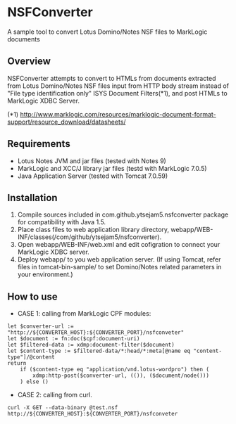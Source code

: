# NSFConverter
A sample tool to convert Lotus Domino/Notes NSF files to MarkLogic documents

## Overview
NSFConverter attempts to convert to HTMLs from documents extracted from Lotus Domino/Notes NSF files input from HTTP body stream instead of "File type identification only" ISYS Document Filters(*1), and post HTMLs to MarkLogic XDBC Server.

(*1) http://www.marklogic.com/resources/marklogic-document-format-support/resource_download/datasheets/


## Requirements
- Lotus Notes JVM and jar files (tested with Notes 9)
- MarkLogic and XCC/J library jar files (testd with MarkLogic 7.0.5)
- Java Application Server (tested with Tomcat 7.0.59)

## Installation
1. Compile sources included in com.github.ytsejam5.nsfconverter package for compatibility with Java 1.5.
1. Place class files to web application library directory, webapp/WEB-INF/classes(/com/github/ytsejam5/nsfconverter).
1. Open webapp/WEB-INF/web.xml and edit cofigration to connect your MarkLogic XDBC server.
1. Deploy webapp/ to you web application server. (If using Tomcat, refer files in tomcat-bin-sample/ to set Domino/Notes related parameters in your environment.)

## How to use
- CASE 1: calling from MarkLogic CPF modules:
``` example.xqr
let $converter-url := "http://${CONVERTER_HOST}:${CONVERTER_PORT}/nsfconveter"
let $document := fn:doc($cpf:document-uri)
let $filtered-data := xdmp:document-filter($document)
let $content-type := $filtered-data/*:head/*:meta[@name eq "content-type"]/@content
return
	if ($content-type eq "application/vnd.lotus-wordpro") then (
		xdmp:http-post($converter-url, (()), ($document/node()))
	) else ()
```

- CASE 2: calling from curl.
```
curl -X GET --data-binary @test.nsf http://${CONVERTER_HOST}:${CONVERTER_PORT}/nsfconveter
```
